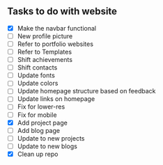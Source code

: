 ## Tasks to do with website

- [X] Make the navbar functional
- [ ] New profile picture
- [ ] Refer to portfolio websites
- [ ] Refer to Templates
- [ ] Shift achievements
- [ ] Shift contacts
- [ ] Update fonts
- [ ] Update colors
- [ ] Update homepage structure based on feedback
- [ ] Update links on homepage
- [ ] Fix for lower-res
- [ ] Fix for mobile
- [X] Add project page
- [ ] Add blog page
- [ ] Update to new projects
- [ ] Update to new blogs
- [X] Clean up repo
